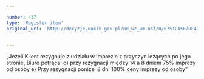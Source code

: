 ```yaml
---

number: 437
type: 'Register item'
original_uri: 'http://decyzje.uokik.gov.pl/nd_wz_um.nsf/0/6751CA507DF433A7C12572DD00329561?OpenDocument'


---
```


„Jeżeli Klient rezygnuje z udziału w imprezie z przyczyn leżących po jego stronie, Biuro potrąca: d) przy rezygnacji między 14 a 8 dniem 75% imprezy od osoby e) Przy rezygnacji poniżej 8 dni 100% ceny imprezy od osoby”
